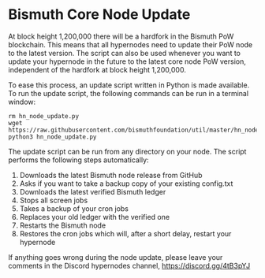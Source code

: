 # Bismuth Core Node Update

At block height 1,200,000 there will be a hardfork in the Bismuth PoW blockchain. This means that all hypernodes need to update their PoW node to the latest version. The script can also be used whenever you want to update your hypernode in the future to the latest core node PoW version, independent of the hardfork at block height 1,200,000.

To ease this process, an update script written in Python is made available. To run the update script, the following commands can be run in a terminal window:

```
rm hn_node_update.py
wget https://raw.githubusercontent.com/bismuthfoundation/util/master/hn_node_update.py
python3 hn_node_update.py
```

The update script can be run from any directory on your node. The script performs the following steps automatically:

1. Downloads the latest Bismuth node release from GitHub  
2. Asks if you want to take a backup copy of your existing config.txt  
3. Downloads the latest verified Bismuth ledger  
4. Stops all screen jobs
5. Takes a backup of your cron jobs  
6. Replaces your old ledger with the verified one  
7. Restarts the Bismuth node  
8. Restores the cron jobs which will, after a short delay, restart your hypernode  

If anything goes wrong during the node update, please leave your comments in the Discord hypernodes channel, https://discord.gg/4tB3pYJ
